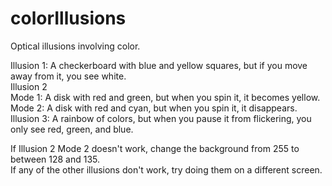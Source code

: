# colorIllusions
Optical illusions involving color.

Illusion 1: A checkerboard with blue and yellow squares, but if you move away from it, you see white.  
Illusion 2  
    Mode 1: A disk with red and green, but when you spin it, it becomes yellow.  
    Mode 2: A disk with red and cyan, but when you spin it, it disappears.  
Illusion 3: A rainbow of colors, but when you pause it from flickering, you only see red, green, and blue.  

If Illusion 2 Mode 2 doesn't work, change the background from 255 to between 128 and 135.  
If any of the other illusions don't work, try doing them on a different screen.  
